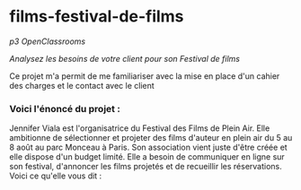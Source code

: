 # films-festival-de-films
*p3 OpenClassrooms*

*Analysez les besoins de votre client pour son Festival de films*

Ce projet m'a permit de me familiariser avec la mise en place d'un cahier des charges et le contact avec le client

### Voici l'énoncé du projet : ###

Jennifer Viala est l'organisatrice du Festival des Films de Plein Air. Elle ambitionne de sélectionner et projeter des films d'auteur en plein air du 5 au 8 août au parc Monceau à Paris.
Son association vient juste d'être créée et elle dispose d'un budget limité. Elle a besoin de communiquer en ligne sur son festival, d'annoncer les films projetés et de recueillir les réservations.
Voici ce qu'elle vous dit :
